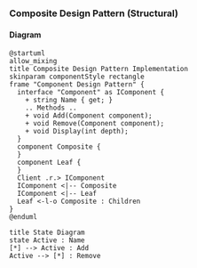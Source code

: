 ﻿### Composite Design Pattern (Structural)

#### Diagram

```plantuml
@startuml
allow_mixing
title Composite Design Pattern Implementation
skinparam componentStyle rectangle
frame "Component Design Pattern" {
  interface "Component" as IComponent {
    + string Name { get; }
    .. Methods ..
    + void Add(Component component);
    + void Remove(Component component);
    + void Display(int depth);
  }
  component Composite {
  }
  component Leaf {
  }
  Client .r.> IComponent
  IComponent <|-- Composite
  IComponent <|-- Leaf
  Leaf <-l-o Composite : Children
}
@enduml
```

```plantuml
title State Diagram
state Active : Name
[*] --> Active : Add
Active --> [*] : Remove
```

<!--
To display PlantUML previews in Visual Studio Code:  
 1. Extensions (Ctrl+Shift+X) -> Install "PlantUML".
 2. Click the gear icon -> Extension Settings.
 3. "plantuml.server": "https://kroki.example.com/plantuml".
 4. Ctrl+Shift+V to view.
-->